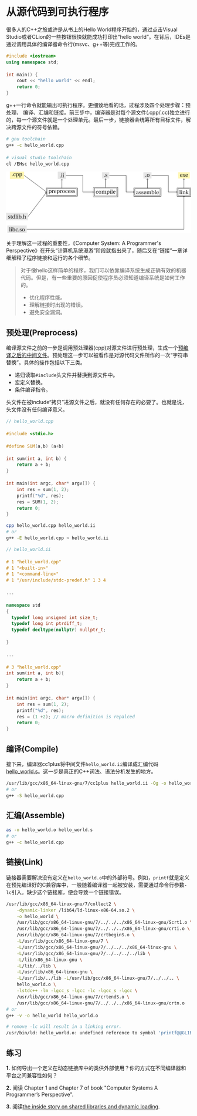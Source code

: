 # 从源代码到可执行程序

很多人的C++之旅或许是从书上的Hello World程序开始的，通过点击Visual Studio或者CLion的一些按钮很快就能成功打印出“hello world”。在背后，IDEs是通过调用具体的编译器命令行(msvc、g++等)完成工作的。

```cpp
#include <iostream>
using namespace std;

int main() {
    cout << "hello world" << endl;
    return 0;
}
```

g++一行命令就能输出可执行程序。更细致地看的话，过程涉及四个处理步骤：预处理、 编译、汇编和链接。前三步中，编译器是对每个源文件(.cpp/.cc)独立进行的，每一个源文件就是一个处理单元。最后一步，链接器会统筹所有目标文件，解决跨源文件的符号依赖。

```bash
# gnu toolchain
g++ -c hello_world.cpp

# visual studio toolchain
cl /EHsc hello_world.cpp
```

![Compile and Link](compile_link.png)

关于理解这一过程的重要性，《Computer System: A Programmer's Perspective》在开头“计算机系统漫游”阶段就指出来了，随后又在“链接”一章详细解释了程序链接和运行的各个细节。

> 对于像hello这样简单的程序，我们可以依靠编译系统生成正确有效的机器代码。但是，有一些重要的原因促使程序员必须知道编译系统是如何工作的。
> * 优化程序性能。
> * 理解链接时出现的错误。
> * 避免安全漏洞。

## 预处理(Preprocess)

编译源文件之前的一步是调用预处理器(cpp)对源文件进行预处理，生成一个[预编译之后的中间文件](hello_world.i)。预处理这一步可以被看作是对源代码文件所作的一次“字符串替换”。具体的操作包括以下三类。

* 递归读取`#include`头文件并替换到源文件中。
* 宏定义替换。
* 条件编译指令。


头文件在被include“拷贝”进源文件之后，就没有任何存在的必要了。也就是说，头文件没有任何编译意义。

```cpp
// hello_world.cpp

#include <stdio.h>

#define SUM(a,b) (a+b)

int sum(int a, int b) {
    return a + b;
}

int main(int argc, char* argv[]) {
    int res = sum(1, 2);
    printf("%d", res);
    res = SUM(1, 2);
    return 0;
}
```


```bash
cpp hello_world.cpp hello_world.ii
# or
g++ -E hello_world.cpp > hello_world.ii
```

```cpp
// hello_world.ii

# 1 "hello_world.cpp"
# 1 "<built-in>"
# 1 "<command-line>"
# 1 "/usr/include/stdc-predef.h" 1 3 4

...

namespace std
{
  typedef long unsigned int size_t;
  typedef long int ptrdiff_t;
  typedef decltype(nullptr) nullptr_t;

}

...

# 3 "hello_world.cpp"
int sum(int a, int b){
    return a + b;
}

int main(int argc, char* argv[]) {
    int res = sum(1, 2);
    printf("%d", res);
    res = (1 +2); // macro definition is repalced
    return 0;
}

```

## 编译(Compile)

接下来，编译器cc1plus将中间文件`hello_world.ii`编译成汇编代码[hello_world.s](hello_world.s)。这一步是真正的C++词法、语法分析发生的地方。

```bash
/usr/lib/gcc/x86_64-linux-gnu/7/cc1plus hello_world.ii -Og -o hello_world.s
# or
g++ -S hello_world.cpp
```

## 汇编(Assemble)

```bash
as -o hello_world.o hello_world.s
# or
g++ -c hello_world.cpp
```

## 链接(Link)

链接器需要解决没有定义在`hello_world.o`中的外部符号。例如，`printf`就是定义在预先编译好的C兼容库中，一般随着编译器一起被安装，需要通过命令行参数`-lc`引入。缺少这个链接库，便会导致一个链接错误。

```bash
/usr/lib/gcc/x86_64-linux-gnu/7/collect2 \
    -dynamic-linker /lib64/ld-linux-x86-64.so.2 \
    -o hello_world \
    /usr/lib/gcc/x86_64-linux-gnu/7/../../../x86_64-linux-gnu/Scrt1.o \
    /usr/lib/gcc/x86_64-linux-gnu/7/../../../x86_64-linux-gnu/crti.o \
    /usr/lib/gcc/x86_64-linux-gnu/7/crtbeginS.o \
    -L/usr/lib/gcc/x86_64-linux-gnu/7 \
    -L/usr/lib/gcc/x86_64-linux-gnu/7/../../../x86_64-linux-gnu \
    -L/usr/lib/gcc/x86_64-linux-gnu/7/../../../../lib \
    -L/lib/x86_64-linux-gnu \
    -L/lib/../lib \
    -L/usr/lib/x86_64-linux-gnu \
    -L/usr/lib/../lib -L/usr/lib/gcc/x86_64-linux-gnu/7/../../.. \
    hello_world.o \
    -lstdc++ -lm -lgcc_s -lgcc -lc -lgcc_s -lgcc \
    /usr/lib/gcc/x86_64-linux-gnu/7/crtendS.o \
    /usr/lib/gcc/x86_64-linux-gnu/7/../../../x86_64-linux-gnu/crtn.o
# or
g++ -v -o hello_world hello_world.o
```

```bash
# remove -lc will result in a linking error. 
/usr/bin/ld: hello_world.o: undefined reference to symbol 'printf@@GLIBC_2.2.5'
```

## 练习

**1.** 如何导出一个定义在动态链接库中的类供外部使用？你的方式在不同编译器和平台之间兼容性如何？

**2.** 阅读 Chapter 1 and Chapter 7 of book "Computer Systems A Programmer’s Perspective".

**3.** 阅读[the inside story on shared libraries and dynamic loading](the_inside_story_on_shared_libraries_and_dynamic_loading.pdf).
